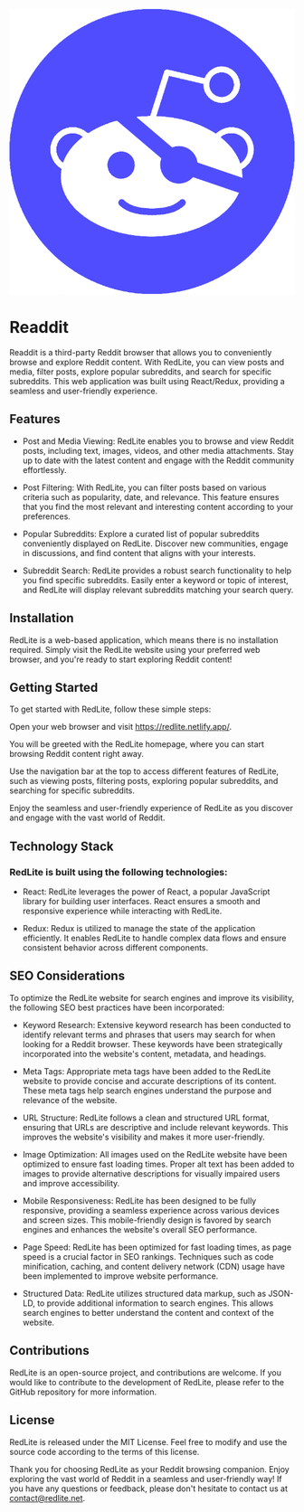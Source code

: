 ![](./public/favicon.png)

# Readdit

Readdit is a third-party Reddit browser that allows you to conveniently browse and explore Reddit content. With RedLite, you can view posts and media, filter posts, explore popular subreddits, and search for specific subreddits. This web application was built using React/Redux, providing a seamless and user-friendly experience.


## Features

* Post and Media Viewing: RedLite enables you to browse and view Reddit posts, including text, images, videos, and other media attachments. Stay up to date with the latest content and engage with the Reddit community effortlessly.

* Post Filtering: With RedLite, you can filter posts based on various criteria such as popularity, date, and relevance. This feature ensures that you find the most relevant and interesting content according to your preferences.

* Popular Subreddits: Explore a curated list of popular subreddits conveniently displayed on RedLite. Discover new communities, engage in discussions, and find content that aligns with your interests.

* Subreddit Search: RedLite provides a robust search functionality to help you find specific subreddits. Easily enter a keyword or topic of interest, and RedLite will display relevant subreddits matching your search query.


## Installation

RedLite is a web-based application, which means there is no installation required. Simply visit the RedLite website using your preferred web browser, and you're ready to start exploring Reddit content!


## Getting Started

To get started with RedLite, follow these simple steps:

Open your web browser and visit https://redlite.netlify.app/.

You will be greeted with the RedLite homepage, where you can start browsing Reddit content right away.

Use the navigation bar at the top to access different features of RedLite, such as viewing posts, filtering posts, exploring popular subreddits, and searching for specific subreddits.

Enjoy the seamless and user-friendly experience of RedLite as you discover and engage with the vast world of Reddit.


## Technology Stack

### RedLite is built using the following technologies:

* React: RedLite leverages the power of React, a popular JavaScript library for building user interfaces. React ensures a smooth and responsive experience while interacting with RedLite.

* Redux: Redux is utilized to manage the state of the application efficiently. It enables RedLite to handle complex data flows and ensure consistent behavior across different components.


## SEO Considerations
To optimize the RedLite website for search engines and improve its visibility, the following SEO best practices have been incorporated:

* Keyword Research: Extensive keyword research has been conducted to identify relevant terms and phrases that users may search for when looking for a Reddit browser. These keywords have been strategically incorporated into the website's content, metadata, and headings.

* Meta Tags: Appropriate meta tags have been added to the RedLite website to provide concise and accurate descriptions of its content. These meta tags help search engines understand the purpose and relevance of the website.

* URL Structure: RedLite follows a clean and structured URL format, ensuring that URLs are descriptive and include relevant keywords. This improves the website's visibility and makes it more user-friendly.

* Image Optimization: All images used on the RedLite website have been optimized to ensure fast loading times. Proper alt text has been added to images to provide alternative descriptions for visually impaired users and improve accessibility.

* Mobile Responsiveness: RedLite has been designed to be fully responsive, providing a seamless experience across various devices and screen sizes. This mobile-friendly design is favored by search engines and enhances the website's overall SEO performance.

* Page Speed: RedLite has been optimized for fast loading times, as page speed is a crucial factor in SEO rankings. Techniques such as code minification, caching, and content delivery network (CDN) usage have been implemented to improve website performance.

* Structured Data: RedLite utilizes structured data markup, such as JSON-LD, to provide additional information to search engines. This allows search engines to better understand the content and context of the website.


## Contributions
RedLite is an open-source project, and contributions are welcome. If you would like to contribute to the development of RedLite, please refer to the GitHub repository for more information.


## License

RedLite is released under the MIT License. Feel free to modify and use the source code according to the terms of this license.

Thank you for choosing RedLite as your Reddit browsing companion. Enjoy exploring the vast world of Reddit in a seamless and user-friendly way! If you have any questions or feedback, please don't hesitate to contact us at contact@redlite.net.